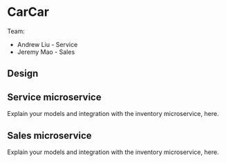 # CarCar

Team:

* Andrew Liu - Service
* Jeremy Mao - Sales

## Design

## Service microservice

Explain your models and integration with the inventory
microservice, here.

## Sales microservice

Explain your models and integration with the inventory
microservice, here.
